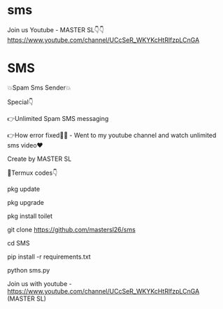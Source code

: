 # sms
Join us Youtube - MASTER SL👇👇
https://www.youtube.com/channel/UCcSeR_WKYKcHtRlfzpLCnGA

# SMS
💥Spam Sms Sender💥

Special👇

👉Unlimited Spam SMS messaging

👉How error fixed🤔🤔 - Went to my youtube channel and watch unlimited sms video❤️

Create by MASTER SL

🤔Termux codes👇

pkg update

pkg upgrade

pkg install toilet

git clone https://github.com/mastersl26/sms

cd SMS

pip install -r requirements.txt

python sms.py


Join us with youtube - https://www.youtube.com/channel/UCcSeR_WKYKcHtRlfzpLCnGA
   (MASTER SL)
